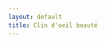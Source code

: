 ```yaml
---
layout: default
title: Clin d'oeil beauté
---
```

<div style="--desktop-height: 55vh; --mobile-height: 100vh; --color-dot: #ffffff;">
    <div class="flickity-viewport" style="height: 454.075px; touch-action: pan-y;">
        <div class="slideshow__cell is-visible is-selected" data-slide="" data-index="2"
          style="--color-background-button: #ffffff; --color-background-button-hover: #cccccc; --slide-color-text: #ffffff; --color-text-button: #181818; --color-overlay: #000000; --overlay-opacity: 0.08; --text-shadow-amount: 0.0; --text-shadow-amount-lesser: -0.04; --heading-font-size: 48px; position: absolute; left: 200%;">
          <div class="slideshow__asset">
            <div
              class="image js-enabled image--style-disabled slideshow__image-wrapper slideshow__image--desktop animation-initialized"
              style="--focal-alignment: left center; translate: none; rotate: none; scale: none; opacity: 1; transform: translate(0px, 0px);">
            <img class="image__img lazyautosizes lazyloaded" src="./assets/images/tablettes.jpg">
          </div>
        </div>
        <div class="slideshow__content-wrapper">
          <div class="slideshow__content slideshow__content--h-center slideshow__content--v-bottom" style="--max-width-content: 50rem">
            <div class="slideshow__content-inner">
              <h4 class="slideshow__heading ff-heading animation-fade-up-split-reveal animation-initialized">
                Votre dépositaire de produits Corpa Flora, GERnétic et Pure Anada.
              </h4>
            </div>
          </div>
        </div>
      </div>
  </div>
</div>